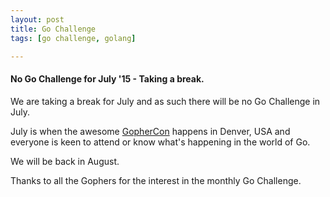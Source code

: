 ```yaml
---
layout: post
title: Go Challenge
tags: [go challenge, golang]

---
```


#### No Go Challenge for July '15 - Taking a break.

We are taking a break for July and as such there will be no Go Challenge in July.

July is when the awesome [GopherCon](http://gophercon.com/) happens in Denver, USA and everyone is keen to attend or know what's happening in the world of Go.

We will be back in August.

Thanks to all the Gophers for the interest in the monthly Go Challenge.
